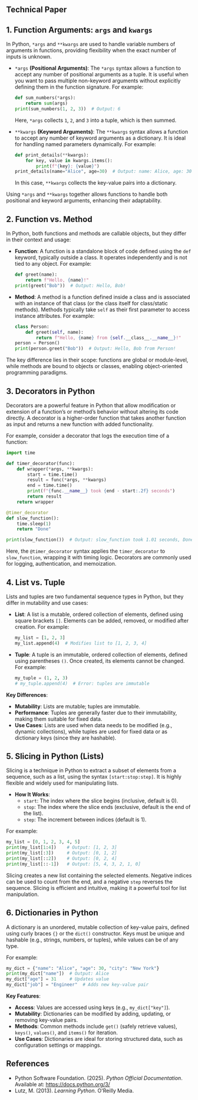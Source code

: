 ##  Technical Paper 

## 1. Function Arguments: `args` and `kwargs`

In Python, `*args` and `**kwargs` are used to handle variable numbers of arguments in functions, providing flexibility when the exact number of inputs is unknown.

- `*args` **(Positional Arguments)**: The `*args` syntax allows a function to accept any number of positional arguments as a tuple. It is useful when you want to pass multiple non-keyword arguments without explicitly defining them in the function signature. For example:

  ```python
  def sum_numbers(*args):
      return sum(args)
  print(sum_numbers(1, 2, 3))  # Output: 6
  ```

  Here, `*args` collects `1`, `2`, and `3` into a tuple, which is then summed.

- `**kwargs` **(Keyword Arguments)**: The `**kwargs` syntax allows a function to accept any number of keyword arguments as a dictionary. It is ideal for handling named parameters dynamically. For example:

  ```python
  def print_details(**kwargs):
      for key, value in kwargs.items():
          print(f"{key}: {value}")
  print_details(name="Alice", age=30)  # Output: name: Alice, age: 30
  ```

  In this case, `**kwargs` collects the key-value pairs into a dictionary.

Using `*args` and `**kwargs` together allows functions to handle both positional and keyword arguments, enhancing their adaptability.

## 2. Function vs. Method

In Python, both functions and methods are callable objects, but they differ in their context and usage:

- **Function**: A function is a standalone block of code defined using the `def` keyword, typically outside a class. It operates independently and is not tied to any object. For example:

  ```python
  def greet(name):
      return f"Hello, {name}!"
  print(greet("Bob"))  # Output: Hello, Bob!
  ```

- **Method**: A method is a function defined inside a class and is associated with an instance of that class (or the class itself for class/static methods). Methods typically take `self` as their first parameter to access instance attributes. For example:

  ```python
  class Person:
      def greet(self, name):
          return f"Hello, {name} from {self.__class__.__name__}!"
  person = Person()
  print(person.greet("Bob"))  # Output: Hello, Bob from Person!
  ```

The key difference lies in their scope: functions are global or module-level, while methods are bound to objects or classes, enabling object-oriented programming paradigms.

## 3. Decorators in Python

Decorators are a powerful feature in Python that allow modification or extension of a function’s or method’s behavior without altering its code directly. A decorator is a higher-order function that takes another function as input and returns a new function with added functionality.

For example, consider a decorator that logs the execution time of a function:

```python
import time

def timer_decorator(func):
    def wrapper(*args, **kwargs):
        start = time.time()
        result = func(*args, **kwargs)
        end = time.time()
        print(f"{func.__name__} took {end - start:.2f} seconds")
        return result
    return wrapper

@timer_decorator
def slow_function():
    time.sleep(1)
    return "Done"

print(slow_function())  # Output: slow_function took 1.01 seconds, Done
```

Here, the `@timer_decorator` syntax applies the `timer_decorator` to `slow_function`, wrapping it with timing logic. Decorators are commonly used for logging, authentication, and memoization.

## 4. List vs. Tuple

Lists and tuples are two fundamental sequence types in Python, but they differ in mutability and use cases:

- **List**: A list is a mutable, ordered collection of elements, defined using square brackets `[]`. Elements can be added, removed, or modified after creation. For example:

  ```python
  my_list = [1, 2, 3]
  my_list.append(4)  # Modifies list to [1, 2, 3, 4]
  ```

- **Tuple**: A tuple is an immutable, ordered collection of elements, defined using parentheses `()`. Once created, its elements cannot be changed. For example:

  ```python
  my_tuple = (1, 2, 3)
  # my_tuple.append(4)  # Error: tuples are immutable
  ```

**Key Differences**:

- **Mutability**: Lists are mutable; tuples are immutable.
- **Performance**: Tuples are generally faster due to their immutability, making them suitable for fixed data.
- **Use Cases**: Lists are used when data needs to be modified (e.g., dynamic collections), while tuples are used for fixed data or as dictionary keys (since they are hashable).

## 5. Slicing in Python (Lists)

Slicing is a technique in Python to extract a subset of elements from a sequence, such as a list, using the syntax `[start:stop:step]`. It is highly flexible and widely used for manipulating lists.

- **How It Works**:
  - `start`: The index where the slice begins (inclusive, default is 0).
  - `stop`: The index where the slice ends (exclusive, default is the end of the list).
  - `step`: The increment between indices (default is 1).

For example:

```python
my_list = [0, 1, 2, 3, 4, 5]
print(my_list[1:4])    # Output: [1, 2, 3]
print(my_list[:3])     # Output: [0, 1, 2]
print(my_list[::2])    # Output: [0, 2, 4]
print(my_list[::-1])   # Output: [5, 4, 3, 2, 1, 0]
```

Slicing creates a new list containing the selected elements. Negative indices can be used to count from the end, and a negative `step` reverses the sequence. Slicing is efficient and intuitive, making it a powerful tool for list manipulation.

## 6. Dictionaries in Python

A dictionary is an unordered, mutable collection of key-value pairs, defined using curly braces `{}` or the `dict()` constructor. Keys must be unique and hashable (e.g., strings, numbers, or tuples), while values can be of any type.

For example:

```python
my_dict = {"name": "Alice", "age": 30, "city": "New York"}
print(my_dict["name"])  # Output: Alice
my_dict["age"] = 31     # Updates value
my_dict["job"] = "Engineer"  # Adds new key-value pair
```

**Key Features**:

- **Access**: Values are accessed using keys (e.g., `my_dict["key"]`).
- **Mutability**: Dictionaries can be modified by adding, updating, or removing key-value pairs.
- **Methods**: Common methods include `get()` (safely retrieve values), `keys()`, `values()`, and `items()` for iteration.
- **Use Cases**: Dictionaries are ideal for storing structured data, such as configuration settings or mappings.

## 

## References

- Python Software Foundation. (2025). *Python Official Documentation*. Available at: https://docs.python.org/3/
- Lutz, M. (2013). *Learning Python*. O'Reilly Media.